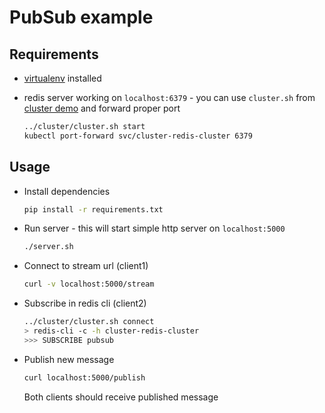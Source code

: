 # PubSub example

## Requirements

- [virtualenv](https://virtualenv.pypa.io/en/latest/installation.html) installed
- redis server working on `localhost:6379` - you can use `cluster.sh` from [cluster demo](../cluster/cluster.sh) and forward proper port

    ```bash
    ../cluster/cluster.sh start
    kubectl port-forward svc/cluster-redis-cluster 6379
    ```

## Usage

- Install dependencies

    ```bash
    pip install -r requirements.txt
    ```

- Run server - this will start simple http server on `localhost:5000`

    ```bash
    ./server.sh
    ```

- Connect to stream url (client1)

    ```bash
    curl -v localhost:5000/stream
    ```

- Subscribe in redis cli (client2)

    ```bash
    ../cluster/cluster.sh connect
    > redis-cli -c -h cluster-redis-cluster
    >>> SUBSCRIBE pubsub
    ```

- Publish new message

    ```bash
    curl localhost:5000/publish
    ```

    Both clients should receive published message